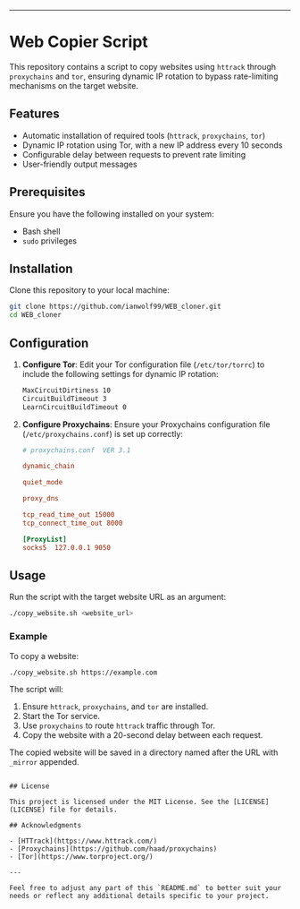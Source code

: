 

---

# Web Copier Script

This repository contains a script to copy websites using `httrack` through `proxychains` and `tor`, ensuring dynamic IP rotation to bypass rate-limiting mechanisms on the target website.

## Features

- Automatic installation of required tools (`httrack`, `proxychains`, `tor`)
- Dynamic IP rotation using Tor, with a new IP address every 10 seconds
- Configurable delay between requests to prevent rate limiting
- User-friendly output messages

## Prerequisites

Ensure you have the following installed on your system:

- Bash shell
- `sudo` privileges

## Installation

Clone this repository to your local machine:

```bash
git clone https://github.com/ianwolf99/WEB_cloner.git
cd WEB_cloner
```

## Configuration

1. **Configure Tor**:
   Edit your Tor configuration file (`/etc/tor/torrc`) to include the following settings for dynamic IP rotation:

   ```bash
   MaxCircuitDirtiness 10
   CircuitBuildTimeout 3
   LearnCircuitBuildTimeout 0
   ```

2. **Configure Proxychains**:
   Ensure your Proxychains configuration file (`/etc/proxychains.conf`) is set up correctly:

   ```conf
   # proxychains.conf  VER 3.1

   dynamic_chain

   quiet_mode

   proxy_dns

   tcp_read_time_out 15000
   tcp_connect_time_out 8000

   [ProxyList]
   socks5  127.0.0.1 9050
   ```

## Usage

Run the script with the target website URL as an argument:

```bash
./copy_website.sh <website_url>
```

### Example

To copy a website:

```bash
./copy_website.sh https://example.com
```

The script will:

1. Ensure `httrack`, `proxychains`, and `tor` are installed.
2. Start the Tor service.
3. Use `proxychains` to route `httrack` traffic through Tor.
4. Copy the website with a 20-second delay between each request.

The copied website will be saved in a directory named after the URL with `_mirror` appended.

```

## License

This project is licensed under the MIT License. See the [LICENSE](LICENSE) file for details.

## Acknowledgments

- [HTTrack](https://www.httrack.com/)
- [Proxychains](https://github.com/haad/proxychains)
- [Tor](https://www.torproject.org/)

---

Feel free to adjust any part of this `README.md` to better suit your needs or reflect any additional details specific to your project.
